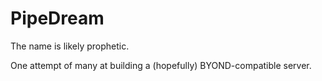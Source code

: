 # PipeDream #

The name is likely prophetic.

One attempt of many at building a (hopefully) BYOND-compatible server.
